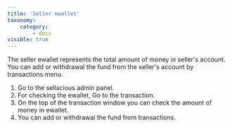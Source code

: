 ```yaml
---
title: 'Seller ewallet'
taxonomy:
    category:
        - docs
visible: true
---
```


The seller ewallet represents the total amount of money in seller's account. You can add or withdrawal the fund from the seller's account by transactions menu.
1. Go to the sellacious admin panel.
2. For checking the ewallet, Go to the transaction.
3. On the top of the transaction window you can check the amount of money in ewallet.
4. You can add or withdrawal the fund from transactions.